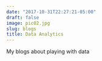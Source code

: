 ```yaml
---
date: "2017-10-31T22:27:21-05:00"
draft: false
image: pic02.jpg
slug: blogs
title: Data Analytics
---
```


My blogs about playing with data
